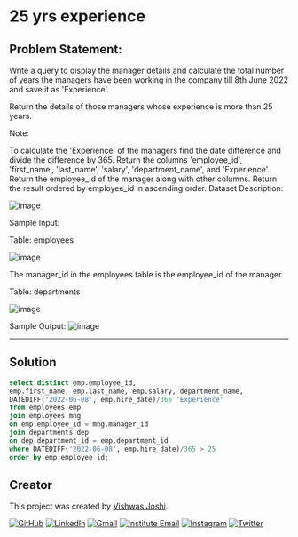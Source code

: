 # 25 yrs experience

## Problem Statement:

Write a query to display the manager details and calculate the total number of years the managers have been working in the company till 8th June 2022 and save it as 'Experience'.

Return the details of those managers whose experience is more than 25 years.

Note:

To calculate the 'Experience' of the managers find the date difference and divide the difference by 365.
Return the columns 'employee_id', 'first_name', 'last_name', 'salary', 'department_name', and 'Experience'.
Return the employee_id of the manager along with other columns.
Return the result ordered by employee_id in ascending order.
Dataset Description:

![image](https://github.com/vishwasjoshi2019/DSML/assets/98074283/6a6268b0-2356-433e-86db-021b38cf0de3)

Sample Input:

Table: employees

![image](https://github.com/vishwasjoshi2019/DSML/assets/98074283/5fb78e7e-98cf-45be-a240-17d060de474e)


The manager_id in the employees table is the employee_id of the manager.

Table: departments

![image](https://github.com/vishwasjoshi2019/DSML/assets/98074283/00ba585a-125e-43cb-b07e-e6a1bd4eebe2)


Sample Output:
![image](https://github.com/vishwasjoshi2019/DSML/assets/98074283/7a945548-0016-4e30-8400-cf8994aaa77e)


---

## Solution

```sql
select distinct emp.employee_id, 
emp.first_name, emp.last_name, emp.salary, department_name, 
DATEDIFF('2022-06-08', emp.hire_date)/365 'Experience'
from employees emp 
join employees mng 
on emp.employee_id = mng.manager_id 
join departments dep 
on dep.department_id = emp.department_id 
where DATEDIFF('2022-06-08', emp.hire_date)/365 > 25 
order by emp.employee_id;

```
## Creator

This project was created by [Vishwas Joshi](https://github.com/vishwasjoshi2019).


[![GitHub](https://img.shields.io/badge/GitHub-%40vishwasjoshi2019-blue)](https://github.com/vishwasjoshi2019)
[![LinkedIn](https://img.shields.io/badge/LinkedIn-%40vishwasjoshi2019-blue)](https://www.linkedin.com/in/vishwasjoshi2019/)
[![Gmail](https://img.shields.io/badge/Gmail-vishwasjoshi2019%40gmail.com-red)](mailto:vishwasjoshi2019@gmail.com)
[![Institute Email](https://img.shields.io/badge/Institute%20Email-vishwas.j%40iitgn.ac.in-red)](mailto:vishwas.j@iitgn.ac.in)
[![Instagram](https://img.shields.io/badge/Instagram-%40cursed__geek-orange)](https://www.instagram.com/cursed_geek/)
[![Twitter](https://img.shields.io/badge/Twitter-%40Vishwas79116150-blue)](https://twitter.com/Vishwas79116150)


